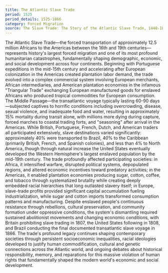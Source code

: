 ```yaml
---
title: The Atlantic Slave Trade
period: 1525
period_details: 1525-1866
category: Forced Migration
source: The Slave Trade: The Story of the Atlantic Slave Trade, 1440-1870 - Hugh Thomas
---
```

The Atlantic Slave Trade—the forced transportation of approximately 12.5 million Africans to the Americas between the 16th and 19th centuries—represents history's largest forced migration and one of its most profound humanitarian catastrophes, fundamentally shaping demographic, economic, and social development across four continents. Beginning with Portuguese expeditions in the mid-15th century and accelerating after European colonization in the Americas created plantation labor demand, the trade evolved into a complex commercial system involving European merchants, African intermediaries, and American plantation economies in the infamous "Triangular Trade" exchanging European manufactured goods for enslaved Africans who produced tropical commodities for European consumption. The Middle Passage—the transatlantic voyage typically lasting 60-90 days—subjected captives to horrific conditions including overcrowding, disease, sexual violence, and inadequate food and water, resulting in approximately 15% mortality during transit alone, with millions more dying during capture, forced marches to coastal trading forts, and "seasoning" after arrival in the Americas. While British, Portuguese, French, Dutch, and American traders all participated extensively, slave destinations varied significantly: approximately 40% were transported to Brazil, 40% to the Caribbean (primarily British, French, and Spanish colonies), and less than 4% to North America, though through natural increase the United States eventually developed the Western Hemisphere's largest enslaved population by the mid-19th century. The trade profoundly affected participating societies: in Africa, it intensified warfare, disrupted political systems, depopulated regions, and altered economic incentives toward predatory activities; in the Americas, it enabled plantation economies producing sugar, cotton, coffee, and tobacco through systematized brutality while creating deeply embedded racial hierarchies that long outlasted slavery itself; in Europe, slave-trade profits provided significant capital accumulation fueling industrialization, while sugar and cotton imports transformed consumption patterns and manufacturing. Despite enslaved people's continuous resistance through rebellions, cultural preservation, and community formation under oppressive conditions, the system's dismantling required sustained abolitionist movements and changing economic conditions, with Britain prohibiting slave trading in 1807, the United States following in 1808, and Brazil conducting the final documented transatlantic slave voyage in 1866. The trade's profound legacy continues shaping contemporary societies through persistent socioeconomic inequalities, racial ideologies developed to justify human commodification, cultural and genetic connections across the Atlantic world, and ongoing debates about historical responsibility, memory, and reparations for this massive violation of human rights that fundamentally shaped the modern world's economic and social development. 